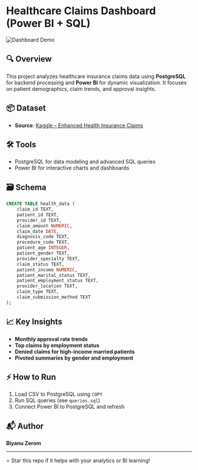 # Healthcare Claims Dashboard (Power BI + SQL)

![Dashboard Demo](.Ddashboard.gif)

## 🔍 Overview

This project analyzes healthcare insurance claims data using **PostgreSQL** for backend processing and **Power BI** for dynamic visualization. It focuses on patient demographics, claim trends, and approval insights.

## 📦 Dataset

* **Source**: [Kaggle – Enhanced Health Insurance Claims](insert-your-kaggle-link)

## 🛠 Tools

* PostgreSQL for data modeling and advanced SQL queries
* Power BI for interactive charts and dashboards

## 🗃 Schema

```sql
CREATE TABLE health_data (
    claim_id TEXT,
    patient_id TEXT,
    provider_id TEXT,
    claim_amount NUMERIC,
    claim_date DATE,
    diagnosis_code TEXT,
    procedure_code TEXT,
    patient_age INTEGER,
    patient_gender TEXT,
    provider_specialty TEXT,
    claim_status TEXT,
    patient_income NUMERIC,
    patient_marital_status TEXT,
    patient_employment_status TEXT,
    provider_location TEXT,
    claim_type TEXT,
    claim_submission_method TEXT
);
```

## 📈 Key Insights

* **Monthly approval rate trends**
* **Top claims by employment status**
* **Denied claims for high-income married patients**
* **Pivoted summaries by gender and employment**

## ⚡ How to Run

1. Load CSV to PostgreSQL using `COPY`
2. Run SQL queries (see `queries.sql`)
3. Connect Power BI to PostgreSQL and refresh

## 📬 Author

**Biyanu Zerom**


---

⭐ Star this repo if it helps with your analytics or BI learning!
